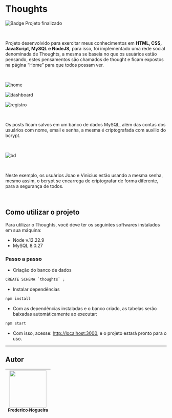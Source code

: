 # Thoughts

![Badge Projeto finalizado](http://img.shields.io/static/v1?label=STATUS&message=Finalizado&color=GREEN&style=for-the-badge)

</br>

Projeto desenvolvido para exercitar meus conhecimentos em **HTML, CSS, JavaScript, MySQL e NodeJS,** para isso, foi implementado uma rede social denominada de Thoughts, a mesma se baseia no que os usuários estão pensando, estes pensamentos são chamados de thought e ficam expostos na página “Home” para que todos possam ver.

</br>

![home](https://user-images.githubusercontent.com/102488476/212920147-80ece5a1-a17c-4dc8-bab4-5f17f9451fa0.png)

![dashboard](https://user-images.githubusercontent.com/102488476/212920281-0f18cc9b-fd5d-4f2b-9b35-9a84a51f38e4.png)

![registro](https://user-images.githubusercontent.com/102488476/212920317-a74d5df3-b423-428c-bc8a-c79ce52b0cd7.png)

</br>

Os posts ficam salvos em um banco de dados MySQL, além das contas dos usuários com nome, email e senha, a mesma é criptografada com auxilio do bcrypt.

</br>

![bd](https://user-images.githubusercontent.com/102488476/212920359-a775528e-e2a3-4e30-8a95-28df865a50ea.png)

</br>

Neste exemplo, os usuários Joao e Vinicius estão usando a mesma senha, mesmo assim, o bcrypt se encarrega de criptografar de forma diferente, para a segurança de todos.

</br>

## Como utilizar o projeto

Para utilizar o Thoughts, você deve ter os seguintes softwares instalados em sua máquina:

* Node v.12.22.9
* MySQL 8.0.27

### Passo a passo

- Criação do banco de dados

```html
CREATE SCHEMA `thoughts` ;
```

- Instalar dependências

```html
npm install
```

- Com as dependências instaladas e o banco criado, as tabelas serão baixadas automáticamente ao executar:

```html
npm start
```

- Com isso, acesse: [http://localhost:3000](http://localhost:3000/), e o projeto estará pronto para o uso.

---

## Autor

| [<img src="https://avatars.githubusercontent.com/u/102488476?v=4" width=115><br><sub>Frederico Nogueira</sub>](https://www.linkedin.com/in/frederico-nogueira-654924238/) | 
| :---: |
